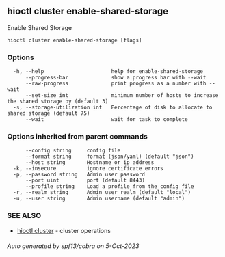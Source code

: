 ## hioctl cluster enable-shared-storage

Enable Shared Storage

```
hioctl cluster enable-shared-storage [flags]
```

### Options

```
  -h, --help                      help for enable-shared-storage
      --progress-bar              show a progress bar with --wait
      --raw-progress              print progress as a number with --wait
      --set-size int              minimum number of hosts to increase the shared storage by (default 3)
  -s, --storage-utilization int   Percentage of disk to allocate to shared storage (default 75)
      --wait                      wait for task to complete
```

### Options inherited from parent commands

```
      --config string     config file
      --format string     format (json/yaml) (default "json")
      --host string       Hostname or ip address
  -k, --insecure          ignore certificate errors
  -p, --password string   Admin user password
      --port uint         port (default 8443)
      --profile string    Load a profile from the config file
  -r, --realm string      Admin user realm (default "local")
  -u, --user string       Admin username (default "admin")
```

### SEE ALSO

* [hioctl cluster](hioctl_cluster.md)	 - cluster operations

###### Auto generated by spf13/cobra on 5-Oct-2023
